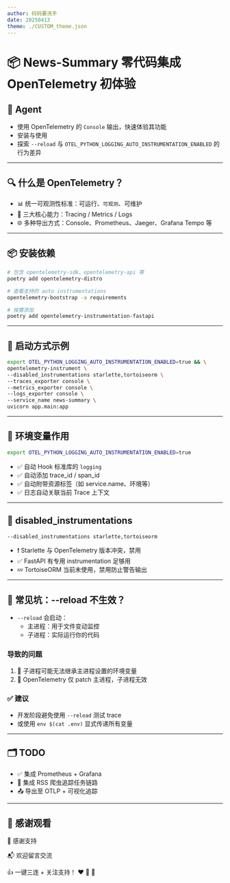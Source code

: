 ```yaml
---
author: 码码要洗手
date: 20250413
theme: ./CUSTOM_theme.json
---
```


# 📦 News-Summary 零代码集成 OpenTelemetry 初体验

## 🧭 Agent

- 使用 OpenTelemetry 的 `Console` 输出，快速体验其功能
- 安装与使用
- 探索 `--reload` 与 `OTEL_PYTHON_LOGGING_AUTO_INSTRUMENTATION_ENABLED` 的行为差异

---

## 🔍 什么是 OpenTelemetry？

- 📊 统一可观测性标准：可运行、`可观测`、可维护
- 🎯 三大核心能力：Tracing / Metrics / Logs
- 🌐 多种导出方式：Console、Prometheus、Jaeger、Grafana Tempo 等

---

## 📦 安装依赖

```bash
# 包含 opentelemetry-sdk、opentelemetry-api 等
poetry add opentelemetry-distro

# 查看支持的 auto instrumentations
opentelemetry-bootstrap -a requirements

# 按需添加
poetry add opentelemetry-instrumentation-fastapi
```

---

## 🚀 启动方式示例

```bash
export OTEL_PYTHON_LOGGING_AUTO_INSTRUMENTATION_ENABLED=true && \
opentelemetry-instrument \
--disabled_instrumentations starlette,tortoiseorm \
--traces_exporter console \
--metrics_exporter console \
--logs_exporter console \
--service_name news-summary \
uvicorn app.main:app
```

---

## 🌿 环境变量作用

```bash
export OTEL_PYTHON_LOGGING_AUTO_INSTRUMENTATION_ENABLED=true
```

- ✅ 自动 Hook 标准库的 `logging`
- ✅ 自动添加 trace_id / span_id
- ✅ 自动附带资源标签（如 service.name、环境等）
- ✅ 日志自动关联当前 Trace 上下文

---

## 🔧 disabled_instrumentations

```bash
--disabled_instrumentations starlette,tortoiseorm
```

- ❗ Starlette 与 OpenTelemetry 版本冲突，禁用
- ✅ FastAPI 有专用 instrumentation 足够用
- 💤 TortoiseORM 当前未使用，禁用防止警告输出

---

## 🐛 常见坑：--reload 不生效？

- `--reload` 会启动：
  - 主进程：用于文件变动监控
  - 子进程：实际运行你的代码

### 导致的问题

1. 🌱 子进程可能无法继承主进程设置的环境变量
2. 🔧 OpenTelemetry 仅 patch 主进程，子进程无效

### ✅ 建议

- 开发阶段避免使用 `--reload` 测试 trace
- 或使用 `env $(cat .env)` 显式传递所有变量

---

## 🗂️ TODO

- ✅ 集成 Prometheus + Grafana
- 📰 集成 RSS 爬虫追踪任务链路
- 📤 导出至 OTLP + 可视化追踪

---

## 🎉 感谢观看

🙏 感谢支持

📬 欢迎留言交流

👍 一键三连 + 关注支持！ ❤️ 🔁 💬
